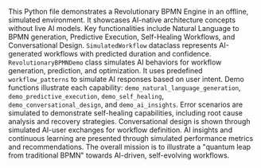 This Python file demonstrates a Revolutionary BPMN Engine in an offline, simulated environment.
It showcases AI-native architecture concepts without live AI models.
Key functionalities include Natural Language to BPMN generation, Predictive Execution, Self-Healing Workflows, and Conversational Design.
`SimulatedWorkflow` dataclass represents AI-generated workflows with predicted duration and confidence.
`RevolutionaryBPMNDemo` class simulates AI behaviors for workflow generation, prediction, and optimization.
It uses predefined `workflow_patterns` to simulate AI responses based on user intent.
Demo functions illustrate each capability: `demo_natural_language_generation`, `demo_predictive_execution`, `demo_self_healing`, `demo_conversational_design`, and `demo_ai_insights`.
Error scenarios are simulated to demonstrate self-healing capabilities, including root cause analysis and recovery strategies.
Conversational design is shown through simulated AI-user exchanges for workflow definition.
AI insights and continuous learning are presented through simulated performance metrics and recommendations.
The overall mission is to illustrate a "quantum leap from traditional BPMN" towards AI-driven, self-evolving workflows.